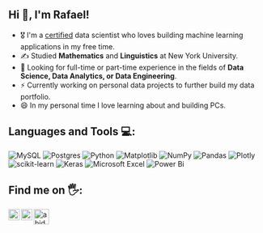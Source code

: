 ## Hi 👋, I'm Rafael!

- 🎖 I'm a [certified](https://www.datacamp.com/profile/rafaeljminaya1) data scientist who loves building machine learning applications in my free time.
- ✍ Studied **Mathematics** and **Linguistics** at New York University.
- 🌱 Looking for full-time or part-time experience in the fields of **Data Science, Data Analytics, or Data Engineering**.
- ⚡ Currently working on personal data projects to further build my data portfolio.
- 😄 In my personal time I love learning about and building PCs.

## Languages and Tools 💻:
![MySQL](https://img.shields.io/badge/mysql-4479A1.svg?style=for-the-badge&logo=mysql&logoColor=white)
![Postgres](https://img.shields.io/badge/postgres-%23316192.svg?style=for-the-badge&logo=postgresql&logoColor=white)
![Python](https://img.shields.io/badge/python-3670A0?style=for-the-badge&logo=python&logoColor=ffdd54)
![Matplotlib](https://img.shields.io/badge/Matplotlib-%23ffffff.svg?style=for-the-badge&logo=Matplotlib&logoColor=black)
![NumPy](https://img.shields.io/badge/numpy-%23013243.svg?style=for-the-badge&logo=numpy&logoColor=white)
![Pandas](https://img.shields.io/badge/pandas-%23150458.svg?style=for-the-badge&logo=pandas&logoColor=white)
![Plotly](https://img.shields.io/badge/Plotly-%233F4F75.svg?style=for-the-badge&logo=plotly&logoColor=white)
![scikit-learn](https://img.shields.io/badge/scikit--learn-%23F7931E.svg?style=for-the-badge&logo=scikit-learn&logoColor=white)
![Keras](https://img.shields.io/badge/Keras-%23D00000.svg?style=for-the-badge&logo=Keras&logoColor=white)
![Microsoft Excel](https://img.shields.io/badge/Microsoft_Excel-217346?style=for-the-badge&logo=microsoft-excel&logoColor=white)
![Power Bi](https://img.shields.io/badge/power_bi-F2C811?style=for-the-badge&logo=powerbi&logoColor=black)


## Find me on 🖐:
[<img align="left" alt="abid | Linkedin" width="22px" src="https://cdn.jsdelivr.net/npm/simple-icons@v3/icons/linkedin.svg" />](https://www.linkedin.com/in/rafaelminaya)
[<img align="left" alt="abid | Kaggle" width="22px" src="https://cdn.jsdelivr.net/npm/simple-icons@v3/icons/kaggle.svg" />](https://www.kaggle.com/rafaeljminaya)
[<img align="left" alt="abid | DataCamp" width="30px" src="https://github.com/simple-icons/simple-icons/blob/develop/icons/datacamp.svg"/>](https://www.datacamp.com/profile/rafaeljminaya1)
